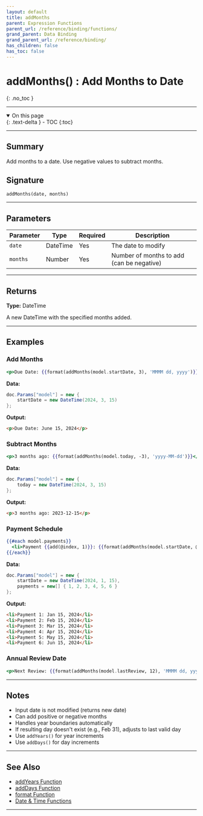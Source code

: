 ```yaml
---
layout: default
title: addMonths
parent: Expression Functions
parent_url: /reference/binding/functions/
grand_parent: Data Binding
grand_parent_url: /reference/binding/
has_children: false
has_toc: false
---
```


# addMonths() : Add Months to Date
{: .no_toc }

---

<details open class='top-toc' markdown="block">
  <summary>
    On this page
  </summary>
  {: .text-delta }
- TOC
{:toc}
</details>

---

## Summary

Add months to a date. Use negative values to subtract months.

## Signature

```
addMonths(date, months)
```

---

## Parameters

| Parameter | Type | Required | Description |
|-----------|------|----------|-------------|
| `date` | DateTime | Yes | The date to modify |
| `months` | Number | Yes | Number of months to add (can be negative) |

---

## Returns

**Type:** DateTime

A new DateTime with the specified months added.

---

## Examples

### Add Months

```handlebars
<p>Due Date: {{format(addMonths(model.startDate, 3), 'MMMM dd, yyyy')}}</p>
```

**Data:**
```csharp
doc.Params["model"] = new {
    startDate = new DateTime(2024, 3, 15)
};
```

**Output:**
```html
<p>Due Date: June 15, 2024</p>
```

### Subtract Months

```handlebars
<p>3 months ago: {{format(addMonths(model.today, -3), 'yyyy-MM-dd')}}</p>
```

**Data:**
```csharp
doc.Params["model"] = new {
    today = new DateTime(2024, 3, 15)
};
```

**Output:**
```html
<p>3 months ago: 2023-12-15</p>
```

### Payment Schedule

```handlebars
{{#each model.payments}}
  <li>Payment {{add(@index, 1)}}: {{format(addMonths(model.startDate, @index), 'MMM dd, yyyy')}}</li>
{{/each}}
```

**Data:**
```csharp
doc.Params["model"] = new {
    startDate = new DateTime(2024, 1, 15),
    payments = new[] { 1, 2, 3, 4, 5, 6 }
};
```

**Output:**
```html
<li>Payment 1: Jan 15, 2024</li>
<li>Payment 2: Feb 15, 2024</li>
<li>Payment 3: Mar 15, 2024</li>
<li>Payment 4: Apr 15, 2024</li>
<li>Payment 5: May 15, 2024</li>
<li>Payment 6: Jun 15, 2024</li>
```

### Annual Review Date

```handlebars
<p>Next Review: {{format(addMonths(model.lastReview, 12), 'MMMM dd, yyyy')}}</p>
```

---

## Notes

- Input date is not modified (returns new date)
- Can add positive or negative months
- Handles year boundaries automatically
- If resulting day doesn't exist (e.g., Feb 31), adjusts to last valid day
- Use `addYears()` for year increments
- Use `addDays()` for day increments

---

## See Also

- [addYears Function](./addYears.md)
- [addDays Function](./addDays.md)
- [format Function](./format.md)
- [Date & Time Functions](./index.md#date--time-functions)

---

